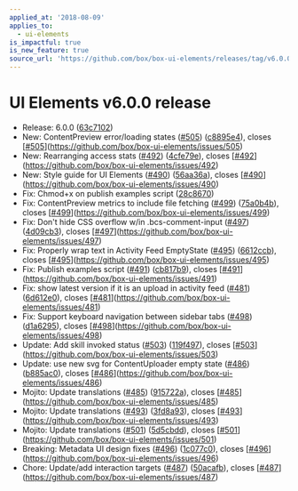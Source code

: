 ```yaml
---
applied_at: '2018-08-09'
applies_to:
  - ui-elements
is_impactful: true
is_new_feature: true
source_url: 'https://github.com/box/box-ui-elements/releases/tag/v6.0.0'
---
```


# UI Elements v6.0.0 release


* Release: 6.0.0 ([63c7102](https://github.com/box/box-ui-elements/commit[63c7102](https://github.com/box/box-ui-elements/commit/63c7102)))
* New: ContentPreview error/loading states ([#505](https://github.com/box/box-ui-elements/pull/505)) ([c8895e4](https://github.com/box/box-ui-elements/commit[c8895e4](https://github.com/box/box-ui-elements/commit/c8895e4))), closes [[#505](https://github.com/box/box-ui-elements/pull/505)](https://github.com/box/box-ui-elements/issues/505)
* New: Rearranging access stats ([#492](https://github.com/box/box-ui-elements/pull/492)) ([4cfe79e](https://github.com/box/box-ui-elements/commit[4cfe79e](https://github.com/box/box-ui-elements/commit/4cfe79e))), closes [[#492](https://github.com/box/box-ui-elements/pull/492)](https://github.com/box/box-ui-elements/issues/492)
* New: Style guide for UI Elements ([#490](https://github.com/box/box-ui-elements/pull/490)) ([56aa36a](https://github.com/box/box-ui-elements/commit[56aa36a](https://github.com/box/box-ui-elements/commit/56aa36a))), closes [[#490](https://github.com/box/box-ui-elements/pull/490)](https://github.com/box/box-ui-elements/issues/490)
* Fix: Chmod+x on publish examples script ([28c8670](https://github.com/box/box-ui-elements/commit[28c8670](https://github.com/box/box-ui-elements/commit/28c8670)))
* Fix: ContentPreview metrics to include file fetching ([#499](https://github.com/box/box-ui-elements/pull/499)) ([75a0b4b](https://github.com/box/box-ui-elements/commit[75a0b4b](https://github.com/box/box-ui-elements/commit/75a0b4b))), closes [[#499](https://github.com/box/box-ui-elements/pull/499)](https://github.com/box/box-ui-elements/issues/499)
* Fix: Don't hide CSS overflow w/in .bcs-comment-input ([#497](https://github.com/box/box-ui-elements/pull/497)) ([4d09cb3](https://github.com/box/box-ui-elements/commit[4d09cb3](https://github.com/box/box-ui-elements/commit/4d09cb3))), closes [[#497](https://github.com/box/box-ui-elements/pull/497)](https://github.com/box/box-ui-elements/issues/497)
* Fix: Properly wrap text in Activity Feed EmptyState ([#495](https://github.com/box/box-ui-elements/pull/495)) ([6612ccb](https://github.com/box/box-ui-elements/commit[6612ccb](https://github.com/box/box-ui-elements/commit/6612ccb))), closes [[#495](https://github.com/box/box-ui-elements/pull/495)](https://github.com/box/box-ui-elements/issues/495)
* Fix: Publish examples script ([#491](https://github.com/box/box-ui-elements/pull/491)) ([cb817b9](https://github.com/box/box-ui-elements/commit[cb817b9](https://github.com/box/box-ui-elements/commit/cb817b9))), closes [[#491](https://github.com/box/box-ui-elements/pull/491)](https://github.com/box/box-ui-elements/issues/491)
* Fix: show latest version if it is an upload in activity feed ([#481](https://github.com/box/box-ui-elements/pull/481)) ([6d612e0](https://github.com/box/box-ui-elements/commit[6d612e0](https://github.com/box/box-ui-elements/commit/6d612e0))), closes [[#481](https://github.com/box/box-ui-elements/pull/481)](https://github.com/box/box-ui-elements/issues/481)
* Fix: Support keyboard navigation between sidebar tabs ([#498](https://github.com/box/box-ui-elements/pull/498)) ([d1a6295](https://github.com/box/box-ui-elements/commit[d1a6295](https://github.com/box/box-ui-elements/commit/d1a6295))), closes [[#498](https://github.com/box/box-ui-elements/pull/498)](https://github.com/box/box-ui-elements/issues/498)
* Update: Add skill invoked status ([#503](https://github.com/box/box-ui-elements/pull/503)) ([119f497](https://github.com/box/box-ui-elements/commit[119f497](https://github.com/box/box-ui-elements/commit/119f497))), closes [[#503](https://github.com/box/box-ui-elements/pull/503)](https://github.com/box/box-ui-elements/issues/503)
* Update: use new svg for ContentUploader empty state ([#486](https://github.com/box/box-ui-elements/pull/486)) ([b885ac0](https://github.com/box/box-ui-elements/commit[b885ac0](https://github.com/box/box-ui-elements/commit/b885ac0))), closes [[#486](https://github.com/box/box-ui-elements/pull/486)](https://github.com/box/box-ui-elements/issues/486)
* Mojito: Update translations ([#485](https://github.com/box/box-ui-elements/pull/485)) ([915722a](https://github.com/box/box-ui-elements/commit[915722a](https://github.com/box/box-ui-elements/commit/915722a))), closes [[#485](https://github.com/box/box-ui-elements/pull/485)](https://github.com/box/box-ui-elements/issues/485)
* Mojito: Update translations ([#493](https://github.com/box/box-ui-elements/pull/493)) ([3fd8a93](https://github.com/box/box-ui-elements/commit[3fd8a93](https://github.com/box/box-ui-elements/commit/3fd8a93))), closes [[#493](https://github.com/box/box-ui-elements/pull/493)](https://github.com/box/box-ui-elements/issues/493)
* Mojito: Update translations ([#501](https://github.com/box/box-ui-elements/pull/501)) ([5d5cbdd](https://github.com/box/box-ui-elements/commit[5d5cbdd](https://github.com/box/box-ui-elements/commit/5d5cbdd))), closes [[#501](https://github.com/box/box-ui-elements/pull/501)](https://github.com/box/box-ui-elements/issues/501)
* Breaking: Metadata UI design fixes ([#496](https://github.com/box/box-ui-elements/pull/496)) ([1c077c0](https://github.com/box/box-ui-elements/commit[1c077c0](https://github.com/box/box-ui-elements/commit/1c077c0))), closes [[#496](https://github.com/box/box-ui-elements/pull/496)](https://github.com/box/box-ui-elements/issues/496)
* Chore: Update/add interaction targets ([#487](https://github.com/box/box-ui-elements/pull/487)) ([50acafb](https://github.com/box/box-ui-elements/commit[50acafb](https://github.com/box/box-ui-elements/commit/50acafb))), closes [[#487](https://github.com/box/box-ui-elements/pull/487)](https://github.com/box/box-ui-elements/issues/487)



